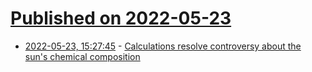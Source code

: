# [Published on 2022-05-23](index.md)

* [2022-05-23, 15:27:45](https://news.ycombinator.com/item?id=31480247) - [Calculations resolve controversy about the sun's chemical composition](https://phys.org/news/2022-05-solar-spectrum-decade-long-controversy-sun.html)
